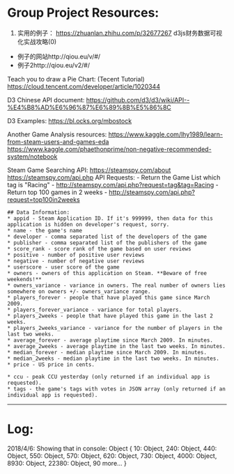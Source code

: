 # Group Project Resources:

1. 实用的例子：
https://zhuanlan.zhihu.com/p/32677267
d3js财务数据可视化实战攻略(0)
- 例子的网站http://qiou.eu/v/#/
- 例子2http://qiou.eu/v2/#/

Teach you to draw a Pie Chart: (Tecent Tutorial)
    https://cloud.tencent.com/developer/article/1020344

D3 Chinese API document:
https://github.com/d3/d3/wiki/API--%E4%B8%AD%E6%96%87%E6%89%8B%E5%86%8C

D3 Examples:
https://bl.ocks.org/mbostock



Another Game Analysis resources:
    https://www.kaggle.com/lhy1989/learn-from-steam-users-and-games-eda
    https://www.kaggle.com/phaethonprime/non-negative-recommended-system/notebook

Steam Game Searching API:
https://steamspy.com/about
https://steamspy.com/api.php
    API Requests:
    - Return the Game List which tag is "Racing"
        - http://steamspy.com/api.php?request=tag&tag=Racing
    - Return top 100 games in 2 weeks
        - http://steamspy.com/api.php?request=top100in2weeks

    ## Data Information:
    * appid - Steam Application ID. If it's 999999, then data for this application is hidden on developer's request, sorry.
    * name - the game's name
    * developer - comma separated list of the developers of the game
    * publisher - comma separated list of the publishers of the game
    * score_rank - score rank of the game based on user reviews
    * positive - number of positive user reviews
    * negative - number of negative user reviews
    * userscore - user score of the game
    * owners - owners of this application on Steam. **Beware of free weekends!**
    * owners_variance - variance in owners. The real number of owners lies somewhere on owners +/- owners_variance range.   
    * players_forever - people that have played this game since March 2009.
    * players_forever_variance - variance for total players.
    * players_2weeks - people that have played this game in the last 2 weeks.
    * players_2weeks_variance - variance for the number of players in the last two weeks.
    * average_forever - average playtime since March 2009. In minutes.
    * average_2weeks - average playtime in the last two weeks. In minutes.
    * median_forever - median playtime since March 2009. In minutes.
    * median_2weeks - median playtime in the last two weeks. In minutes.
    * price - US price in cents.

    * ccu - peak CCU yesterday (only returned if an individual app is requested).
    * tags - the game's tags with votes in JSON array (only returned if an individual app is requested).

-------

# Log:
2018/4/6:
Showing that in console:
Object { 10: Object, 240: Object, 440: Object, 550: Object, 570: Object, 620: Object, 730: Object, 4000: Object, 8930: Object, 22380: Object, 90 more… }
